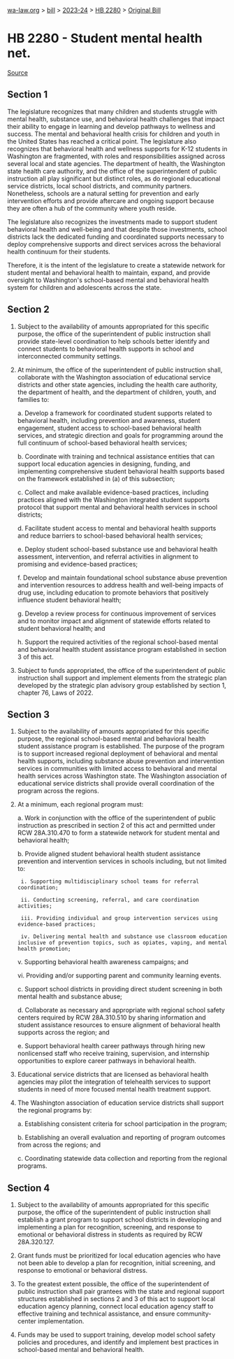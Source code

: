[wa-law.org](/) > [bill](/bill/) > [2023-24](/bill/2023-24/) > [HB 2280](/bill/2023-24/hb/2280/) > [Original Bill](/bill/2023-24/hb/2280/1/)

# HB 2280 - Student mental health net.

[Source](http://lawfilesext.leg.wa.gov/biennium/2023-24/Pdf/Bills/House%20Bills/2280.pdf)

## Section 1
The legislature recognizes that many children and students struggle with mental health, substance use, and behavioral health challenges that impact their ability to engage in learning and develop pathways to wellness and success. The mental and behavioral health crisis for children and youth in the United States has reached a critical point. The legislature also recognizes that behavioral health and wellness supports for K-12 students in Washington are fragmented, with roles and responsibilities assigned across several local and state agencies. The department of health, the Washington state health care authority, and the office of the superintendent of public instruction all play significant but distinct roles, as do regional educational service districts, local school districts, and community partners. Nonetheless, schools are a natural setting for prevention and early intervention efforts and provide aftercare and ongoing support because they are often a hub of the community where youth reside.

The legislature also recognizes the investments made to support student behavioral health and well-being and that despite those investments, school districts lack the dedicated funding and coordinated supports necessary to deploy comprehensive supports and direct services across the behavioral health continuum for their students.

Therefore, it is the intent of the legislature to create a statewide network for student mental and behavioral health to maintain, expand, and provide oversight to Washington's school-based mental and behavioral health system for children and adolescents across the state.

## Section 2
1. Subject to the availability of amounts appropriated for this specific purpose, the office of the superintendent of public instruction shall provide state-level coordination to help schools better identify and connect students to behavioral health supports in school and interconnected community settings.

2. At minimum, the office of the superintendent of public instruction shall, collaborate with the Washington association of educational service districts and other state agencies, including the health care authority, the department of health, and the department of children, youth, and families to:

    a. Develop a framework for coordinated student supports related to behavioral health, including prevention and awareness, student engagement, student access to school-based behavioral health services, and strategic direction and goals for programming around the full continuum of school-based behavioral health services;

    b. Coordinate with training and technical assistance entities that can support local education agencies in designing, funding, and implementing comprehensive student behavioral health supports based on the framework established in (a) of this subsection;

    c. Collect and make available evidence-based practices, including practices aligned with the Washington integrated student supports protocol that support mental and behavioral health services in school districts;

    d. Facilitate student access to mental and behavioral health supports and reduce barriers to school-based behavioral health services;

    e. Deploy student school-based substance use and behavioral health assessment, intervention, and referral activities in alignment to promising and evidence-based practices;

    f. Develop and maintain foundational school substance abuse prevention and intervention resources to address health and well-being impacts of drug use, including education to promote behaviors that positively influence student behavioral health;

    g. Develop a review process for continuous improvement of services and to monitor impact and alignment of statewide efforts related to student behavioral health; and

    h. Support the required activities of the regional school-based mental and behavioral health student assistance program established in section 3 of this act.

3. Subject to funds appropriated, the office of the superintendent of public instruction shall support and implement elements from the strategic plan developed by the strategic plan advisory group established by section 1, chapter 76, Laws of 2022.

## Section 3
1. Subject to the availability of amounts appropriated for this specific purpose, the regional school-based mental and behavioral health student assistance program is established. The purpose of the program is to support increased regional deployment of behavioral and mental health supports, including substance abuse prevention and intervention services in communities with limited access to behavioral and mental health services across Washington state. The Washington association of educational service districts shall provide overall coordination of the program across the regions.

2. At a minimum, each regional program must:

    a. Work in conjunction with the office of the superintendent of public instruction as prescribed in section 2 of this act and permitted under RCW 28A.310.470 to form a statewide network for student mental and behavioral health;

    b. Provide aligned student behavioral health student assistance prevention and intervention services in schools including, but not limited to:

        i. Supporting multidisciplinary school teams for referral coordination;

        ii. Conducting screening, referral, and care coordination activities;

        iii. Providing individual and group intervention services using evidence-based practices;

        iv. Delivering mental health and substance use classroom education inclusive of prevention topics, such as opiates, vaping, and mental health promotion;

    v. Supporting behavioral health awareness campaigns; and

    vi. Providing and/or supporting parent and community learning events.

    c. Support school districts in providing direct student screening in both mental health and substance abuse;

    d. Collaborate as necessary and appropriate with regional school safety centers required by RCW 28A.310.510 by sharing information and student assistance resources to ensure alignment of behavioral health supports across the region; and

    e. Support behavioral health career pathways through hiring new nonlicensed staff who receive training, supervision, and internship opportunities to explore career pathways in behavioral health.

3. Educational service districts that are licensed as behavioral health agencies may pilot the integration of telehealth services to support students in need of more focused mental health treatment support.

4. The Washington association of education service districts shall support the regional programs by:

    a. Establishing consistent criteria for school participation in the program;

    b. Establishing an overall evaluation and reporting of program outcomes from across the regions; and

    c. Coordinating statewide data collection and reporting from the regional programs.

## Section 4
1. Subject to the availability of amounts appropriated for this specific purpose, the office of the superintendent of public instruction shall establish a grant program to support school districts in developing and implementing a plan for recognition, screening, and response to emotional or behavioral distress in students as required by RCW 28A.320.127.

2. Grant funds must be prioritized for local education agencies who have not been able to develop a plan for recognition, initial screening, and response to emotional or behavioral distress.

3. To the greatest extent possible, the office of the superintendent of public instruction shall pair grantees with the state and regional support structures established in sections 2 and 3 of this act to support local education agency planning, connect local education agency staff to effective training and technical assistance, and ensure community-center implementation.

4. Funds may be used to support training, develop model school safety policies and procedures, and identify and implement best practices in school-based mental and behavioral health.
